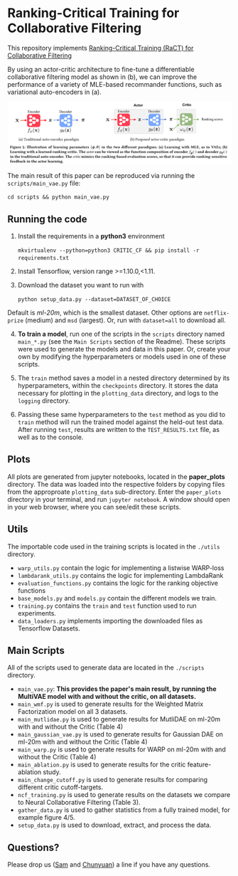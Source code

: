# Ranking-Critical Training for Collaborative Filtering

This repository implements [Ranking-Critical Training (RaCT) for Collaborative Filtering](https://arxiv.org/abs/1906.04281) 

By using an actor-critic architecture to fine-tune a differentiable collaborative filtering model as shown in (b), we can improve the performance of a variety of MLE-based recommander functions, such as variational auto-encoders in (a).

<img src="misc/schemes.png" width="900">  

The main result of this paper can be reproduced via running the `scripts/main_vae.py` file:

    cd scripts && python main_vae.py

## Running the code

1. Install the requirements in a **python3** environment

    `mkvirtualenv --python=python3 CRITIC_CF && pip install -r requirements.txt`

2. Install Tensorflow, version range >=1.10.0,<1.11. 

3. Download the dataset you want to run with

    `python setup_data.py --dataset=DATASET_OF_CHOICE`

Default is *ml-20m*, which is the smallest dataset. Other options are `netflix-prize` (medium) and `msd` (largest). Or, run with `dataset=all` to download all.

4. **To train a model**, run one of the scripts in the `scripts` directory named `main_*.py` (see the `Main Scripts` section of the Readme). These scripts were used to generate the models and data in this paper. Or, create your own by modifying the hyperparameters or models used in one of these scripts.

5. The `train` method saves a model in a nested directory determined by its hyperparameters, within the `checkpoints` directory. It stores the data necessary for plotting in the `plotting_data` directory, and logs to the `logging` directory.
6. Passing these same hyperparameters to the `test` method as you did to `train` method will run the trained model against the held-out test data. After running `test`, results are written to the `TEST_RESULTS.txt` file, as well as to the console.

## Plots

All plots are generated from jupyter notebooks, located in the **paper_plots** directory. The data was loaded into the respective folders by copying files from the approproate `plotting_data` sub-directory. Enter the `paper_plots` directory in your terminal, and run `jupyter notebook`. A window should open in your web browser, where you can see/edit these scripts.

## Utils
The importable code used in the training scripts is located in the `./utils` directory.
* `warp_utils.py` contain the logic for implementing a listwise WARP-loss
* `lambdarank_utils.py` contains the logic for implementing LambdaRank
* `evaluation_functions.py` contains the logic for the ranking objective functions
* `base_models.py` and `models.py` contain the different models we train.
* `training.py` contains the `train` and `test` function used to run experiments.
* `data_loaders.py` implements importing the downloaded files as Tensorflow Datasets.

## Main Scripts

All of the scripts used to generate data are located in the `./scripts` directory.
* `main_vae.py`: **This provides the paper's main result, by running the MultiVAE model with and without the critic, on all datasets.** 
* `main_wmf.py` is used to generate results for the Weighted Matrix Factorization model on all 3 datasets.
* `main_mutlidae.py` is used to generate results for MutliDAE on ml-20m with and without the Critic (Table 4)
* `main_gaussian_vae.py` is used to generate results for Gaussian DAE on ml-20m with and without the Critic (Table 4)
* `main_warp.py` is used to generate results for WARP on ml-20m with and without the Critic (Table 4)
* `main_ablation.py` is used to generate results for the critic feature-ablation study.
* `main_change_cutoff.py` is used to generate results for comparing different critic cutoff-targets.
* `ncf_training.py` is used to generate results on the datasets we compare to Neural Collaborative Filtering (Table 3).
* `gather_data.py` is used to gather statistics from a fully trained model, for example figure 4/5.
* `setup_data.py` is used to download, extract, and process the data.


## Questions?
Please drop us ([Sam](https://github.com/samlobel) and [Chunyuan](http://chunyuan.li/)) a line if you have any questions.

